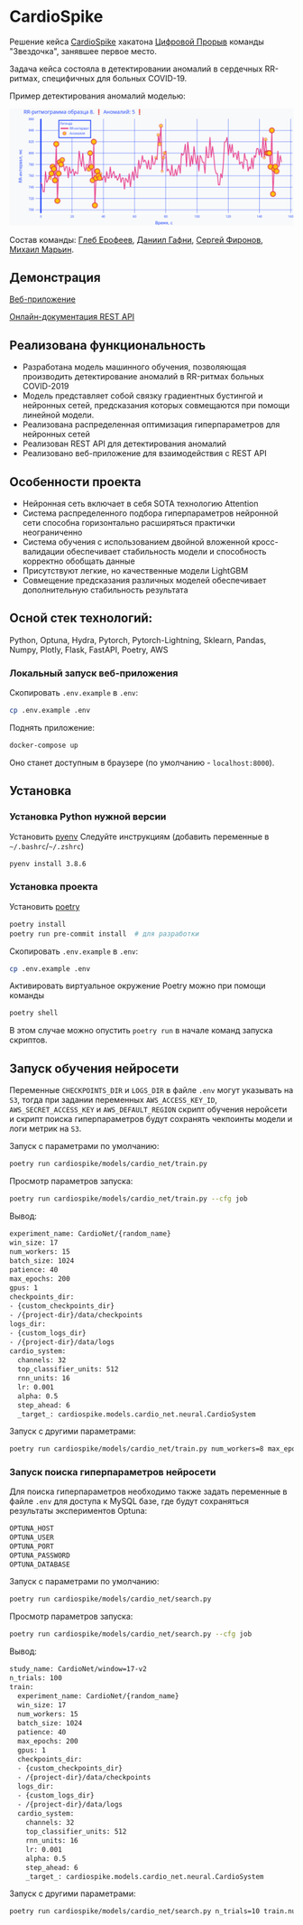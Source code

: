 # CardioSpike

Решение кейса [CardioSpike](https://leadersofdigital.ru/event/63008/case/706486) хакатона [Цифровой Прорыв](https://leadersofdigital.ru/) команды "Звездочка", занявшее первое место.

Задача кейса состояла в детектировании аномалий в сердечных RR-ритмах, специфичных для больных COVID-19.

Пример детектирования аномалий моделью:

![Пример детектирования аномалий моделью](img/rr.png)

Состав команды: [Глеб Ерофеев](https://github.com/gleberof), [Даниил Гафни](https://github.com/danielgafni), [Сергей Фиронов](https://github.com/ifserge), [Михаил Марьин](https://github.com/muxaulmarin).

## Демонстрация
[Веб-приложение](http://сердечный-друг.рф/)

[Онлайн-документация REST API](http://сердечный-друг.рф:2021)

## Реализована функциональность
 - Разработана модель машинного обучения, позволяющая производить детектирование аномалий в RR-ритмах больных COVID-2019
 - Модель представляет собой связку градиентных бустингой и нейронных сетей, предсказания которых совмещаются при помощи линейной модели.
 - Реализована распределенная оптимизация гиперпараметров для нейронных сетей
 - Реализован REST API для детектирования аномалий
 - Реализовано веб-приложение для взаимодействия с REST API

## Особенности проекта
 - Нейронная сеть включает в себя SOTA технологию Attention
 - Система распределенного подбора гиперпараметров нейронной сети способна горизонтально расширяться практички неограниченно
 - Система обучения с использованием двойной вложенной кросс-валидации обеспечивает стабильность модели и способность корректно обобщать данные
 - Присутствуют легкие, но качественные модели LightGBM
 - Совмещение предсказания различных моделей обеспечивает дополнительную стабильность результата

## Осной стек технологий:
Python, Optuna, Hydra, Pytorch, Pytorch-Lightning, Sklearn, Pandas, Numpy, Plotly, Flask, FastAPI, Poetry, AWS

### Локальный запуск веб-приложения
Скопировать `.env.example` в `.env`:
```bash
cp .env.example .env
```
Поднять приложение:
```bash
docker-compose up
```
Оно станет доступным в браузере (по умолчанию - `localhost:8000`).

## Установка

### Установка Python нужной версии

Установить [pyenv](https://pipenv-fork.readthedocs.io/en/latest/install.html#installing-pipenv)
Следуйте инструкциям (добавить переменные в `~/.bashrc`/`~/.zshrc`)

```bash
pyenv install 3.8.6
```

### Установка проекта
Установить [poetry](https://python-poetry.org/)
```bash
poetry install
poetry run pre-commit install  # для разработки
```
Скопировать `.env.example` в `.env`:
```bash
cp .env.example .env
```

Активировать виртуальное окружение Poetry можно при помощи команды
```bash
poetry shell
```
В этом случае можно опустить `poetry run` в начале команд запуска скриптов.

## Запуск обучения нейросети
Переменные `CHECKPOINTS_DIR` и `LOGS_DIR` в файле `.env` могут указывать на `S3`, тогда при задании переменных `AWS_ACCESS_KEY_ID`, `AWS_SECRET_ACCESS_KEY` и `AWS_DEFAULT_REGION` скрипт обучения неройсети и скрипт поиска гиперпараметров будут сохранять чекпоинты модели и логи метрик на `S3`.

Запуск с параметрами по умолчанию:
```bash
poetry run cardiospike/models/cardio_net/train.py
```
Просмотр параметров запуска:
```bash
poetry run cardiospike/models/cardio_net/train.py --cfg job
```
Вывод:
```
experiment_name: CardioNet/{random_name}
win_size: 17
num_workers: 15
batch_size: 1024
patience: 40
max_epochs: 200
gpus: 1
checkpoints_dir:
- {custom_checkpoints_dir}
- /{project-dir}/data/checkpoints
logs_dir:
- {custom_logs_dir}
- /{project-dir}/data/logs
cardio_system:
  channels: 32
  top_classifier_units: 512
  rnn_units: 16
  lr: 0.001
  alpha: 0.5
  step_ahead: 6
  _target_: cardiospike.models.cardio_net.neural.CardioSystem
```
Запуск с другими параметрами:
```bash
poetry run cardiospike/models/cardio_net/train.py num_workers=8 max_epochs=10 cardio_system.channels=64
```
### Запуск поиска гиперпараметров нейросети

Для поиска гиперпараметров необходимо также задать переменные в файле `.env` для доступа к MySQL базе, где будут сохраняться результаты экспериментов Optuna:

```dotenv
OPTUNA_HOST
OPTUNA_USER
OPTUNA_PORT
OPTUNA_PASSWORD
OPTUNA_DATABASE
```

Запуск с параметрами по умолчанию:
```bash
poetry run cardiospike/models/cardio_net/search.py
```
Просмотр параметров запуска:
```bash
poetry run cardiospike/models/cardio_net/search.py --cfg job
```
Вывод:
```
study_name: CardioNet/window=17-v2
n_trials: 100
train:
  experiment_name: CardioNet/{random_name}
  win_size: 17
  num_workers: 15
  batch_size: 1024
  patience: 40
  max_epochs: 200
  gpus: 1
  checkpoints_dir:
  - {custom_checkpoints_dir}
  - /{project-dir}/data/checkpoints
  logs_dir:
  - {custom_logs_dir}
  - /{project-dir}/data/logs
  cardio_system:
    channels: 32
    top_classifier_units: 512
    rnn_units: 16
    lr: 0.001
    alpha: 0.5
    step_ahead: 6
    _target_: cardiospike.models.cardio_net.neural.CardioSystem

```

Запуск с другими параметрами:
```bash
poetry run cardiospike/models/cardio_net/search.py n_trials=10 train.num_workers=8 train.max_epochs=10
```
